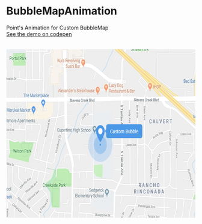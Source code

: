 # BubbleMapAnimation
Point's Animation for Custom BubbleMap
<br>
<a href="https://codepen.io/leonardopro/pen/moLbEQ" target="_blank">See the demo on codepen</a>
<br><br>
<div style="text-align: center;">
<img src="./screen_project.png" style="width: 720px; height:450px;">
</div>
